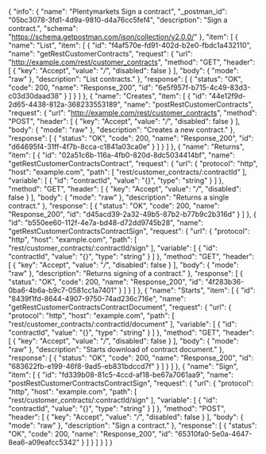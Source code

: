 {
  "info": {
    "name": "Plentymarkets Sign a contract",
    "_postman_id": "05bc3078-3fd1-4d9a-9810-d4a76cc5fef4",
    "description": "Sign a contract.",
    "schema": "https://schema.getpostman.com/json/collection/v2.0.0/"
  },
  "item": [
    {
      "name": "List",
      "item": [
        {
          "id": "f4af570e-fd91-402d-b2e0-fbdc1a432110",
          "name": "getRestCustomerContracts",
          "request": {
            "url": "http://example.com/rest/customer_contracts",
            "method": "GET",
            "header": [
              {
                "key": "Accept",
                "value": "*/*",
                "disabled": false
              }
            ],
            "body": {
              "mode": "raw"
            },
            "description": "List contracts."
          },
          "response": [
            {
              "status": "OK",
              "code": 200,
              "name": "Response_200",
              "id": "6e5f957f-b715-4c49-83d3-c03d30daad38"
            }
          ]
        }
      ]
    },
    {
      "name": "Creates",
      "item": [
        {
          "id": "44e12f9d-2d65-4438-812a-368233553189",
          "name": "postRestCustomerContracts",
          "request": {
            "url": "http://example.com/rest/customer_contracts",
            "method": "POST",
            "header": [
              {
                "key": "Accept",
                "value": "*/*",
                "disabled": false
              }
            ],
            "body": {
              "mode": "raw"
            },
            "description": "Creates a new contract."
          },
          "response": [
            {
              "status": "OK",
              "code": 200,
              "name": "Response_200",
              "id": "d64695f4-31ff-4f7b-8cca-c1841a03ca0e"
            }
          ]
        }
      ]
    },
    {
      "name": "Returns",
      "item": [
        {
          "id": "02a51c6b-116a-4fb0-820d-8dc5034414bf",
          "name": "getRestCustomerContractsContract",
          "request": {
            "url": {
              "protocol": "http",
              "host": "example.com",
              "path": [
                "rest/customer_contracts/:contractId"
              ],
              "variable": [
                {
                  "id": "contractId",
                  "value": "{}",
                  "type": "string"
                }
              ]
            },
            "method": "GET",
            "header": [
              {
                "key": "Accept",
                "value": "*/*",
                "disabled": false
              }
            ],
            "body": {
              "mode": "raw"
            },
            "description": "Returns a single contract."
          },
          "response": [
            {
              "status": "OK",
              "code": 200,
              "name": "Response_200",
              "id": "d45acd39-2a32-49b5-87b2-b77b9c2b316d"
            }
          ]
        },
        {
          "id": "b550ee60-112f-4e7a-bd48-d72dd9745b28",
          "name": "getRestCustomerContractsContractSign",
          "request": {
            "url": {
              "protocol": "http",
              "host": "example.com",
              "path": [
                "rest/customer_contracts/:contractId/sign"
              ],
              "variable": [
                {
                  "id": "contractId",
                  "value": "{}",
                  "type": "string"
                }
              ]
            },
            "method": "GET",
            "header": [
              {
                "key": "Accept",
                "value": "*/*",
                "disabled": false
              }
            ],
            "body": {
              "mode": "raw"
            },
            "description": "Returns signing of a contract."
          },
          "response": [
            {
              "status": "OK",
              "code": 200,
              "name": "Response_200",
              "id": "4f283b36-0ba6-4b6a-b9c7-0581cc1a7401"
            }
          ]
        }
      ]
    },
    {
      "name": "Starts",
      "item": [
        {
          "id": "8439f1fd-8644-4907-9750-74ad236c716e",
          "name": "getRestCustomerContractsContractDocument",
          "request": {
            "url": {
              "protocol": "http",
              "host": "example.com",
              "path": [
                "rest/customer_contracts/:contractId/document"
              ],
              "variable": [
                {
                  "id": "contractId",
                  "value": "{}",
                  "type": "string"
                }
              ]
            },
            "method": "GET",
            "header": [
              {
                "key": "Accept",
                "value": "*/*",
                "disabled": false
              }
            ],
            "body": {
              "mode": "raw"
            },
            "description": "Starts download of contract document."
          },
          "response": [
            {
              "status": "OK",
              "code": 200,
              "name": "Response_200",
              "id": "683622fb-e199-46f8-9ad5-eb831bdccd7f"
            }
          ]
        }
      ]
    },
    {
      "name": "Sign",
      "item": [
        {
          "id": "fd339b08-81c5-4ccd-af18-be67a7061aa9",
          "name": "postRestCustomerContractsContractSign",
          "request": {
            "url": {
              "protocol": "http",
              "host": "example.com",
              "path": [
                "rest/customer_contracts/:contractId/sign"
              ],
              "variable": [
                {
                  "id": "contractId",
                  "value": "{}",
                  "type": "string"
                }
              ]
            },
            "method": "POST",
            "header": [
              {
                "key": "Accept",
                "value": "*/*",
                "disabled": false
              }
            ],
            "body": {
              "mode": "raw"
            },
            "description": "Sign a contract."
          },
          "response": [
            {
              "status": "OK",
              "code": 200,
              "name": "Response_200",
              "id": "65310fa0-5e0a-4647-8ea6-a09eafcc5342"
            }
          ]
        }
      ]
    }
  ]
}